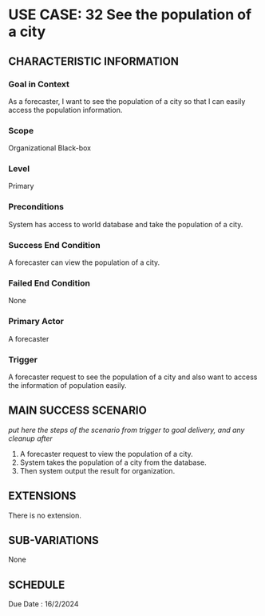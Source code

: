 # USE CASE: 32 See the population of a city
## CHARACTERISTIC INFORMATION

### Goal in Context

As a forecaster, I want to see the population of a city so that I can easily access the population information.

### Scope

Organizational Black-box

### Level

Primary

### Preconditions

System has access to world database and take the population of a city.

### Success End Condition

A forecaster can view the population of a city.

### Failed End Condition

None

### Primary Actor

A forecaster

### Trigger

A forecaster request to see the population of a city and also want to access the information of population easily.

## MAIN SUCCESS SCENARIO

*put here the steps of the scenario from trigger to goal delivery, and any cleanup after*
1.  A forecaster request to view the population of a city.
2.  System takes the population of a city from the database.
3.  Then system output the result for organization.

## EXTENSIONS


There is no extension.

## SUB-VARIATIONS

None

## SCHEDULE

Due Date : 16/2/2024
